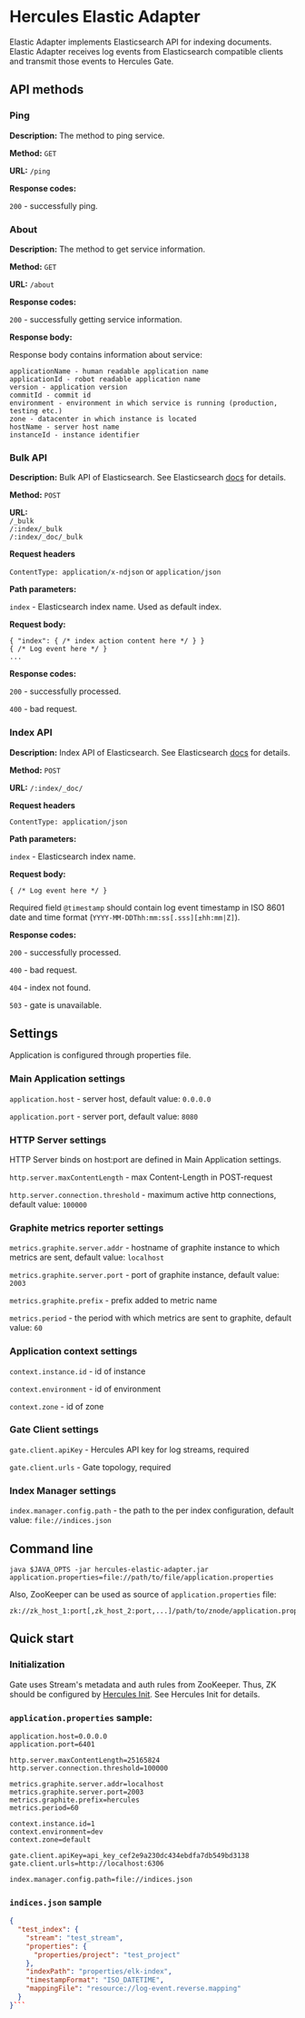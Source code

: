 # Hercules Elastic Adapter
Elastic Adapter implements Elasticsearch API for indexing documents.
Elastic Adapter receives log events from Elasticsearch compatible clients and transmit those events to Hercules Gate.

## API methods
### Ping

**Description:** The method to ping service.

**Method:** `GET`

**URL:** `/ping`

**Response codes:**

`200` - successfully ping.

### About

**Description:** The method to get service information.

**Method:** `GET`

**URL:** `/about`

**Response codes:**

`200` - successfully getting service information.

**Response body:**

Response body contains information about service:

```
applicationName - human readable application name
applicationId - robot readable application name
version - application version
commitId - commit id
environment - environment in which service is running (production, testing etc.)
zone - datacenter in which instance is located
hostName - server host name
instanceId - instance identifier
```

### Bulk API

**Description:** Bulk API of Elasticsearch.
See Elasticsearch [docs](https://www.elastic.co/guide/en/elasticsearch/reference/current/docs-bulk.html) for details.

**Method:** `POST`

**URL:**  
`/_bulk`  
`/:index/_bulk`  
`/:index/_doc/_bulk`

**Request headers**

`ContentType: application/x-ndjson` or `application/json`

**Path parameters:**

`index` - Elasticsearch index name. Used as default index.

**Request body:**

```
{ "index": { /* index action content here */ } }
{ /* Log event here */ }
...
```

**Response codes:**

`200` - successfully processed.

`400` - bad request.

### Index API

**Description:** Index API of Elasticsearch.
See Elasticsearch [docs](https://www.elastic.co/guide/en/elasticsearch/reference/current/docs-index_.html) for details.

**Method:** `POST`

**URL:** `/:index/_doc/`

**Request headers**

`ContentType: application/json`

**Path parameters:**

`index` - Elasticsearch index name.

**Request body:**

```
{ /* Log event here */ }
```
Required field `@timestamp` should contain log event timestamp in ISO 8601 date and time format (`YYYY-MM-DDThh:mm:ss[.sss][±hh:mm|Z]`).

**Response codes:**

`200` - successfully processed.

`400` - bad request.

`404` - index not found.

`503` - gate is unavailable.

## Settings
Application is configured through properties file.

### Main Application settings
`application.host` - server host, default value: `0.0.0.0`

`application.port` - server port, default value: `8080`

### HTTP Server settings
HTTP Server binds on host:port are defined in Main Application settings.

`http.server.maxContentLength` - max Content-Length in POST-request

`http.server.connection.threshold` - maximum active http connections, default value: `100000`

### Graphite metrics reporter settings
`metrics.graphite.server.addr` - hostname of graphite instance to which metrics are sent, default value: `localhost`

`metrics.graphite.server.port` - port of graphite instance, default value: `2003`

`metrics.graphite.prefix` - prefix added to metric name

`metrics.period` - the period with which metrics are sent to graphite, default value: `60`

### Application context settings
`context.instance.id` - id of instance

`context.environment` - id of environment

`context.zone` - id of zone

### Gate Client settings
`gate.client.apiKey` - Hercules API key for log streams, required

`gate.client.urls` - Gate topology, required

### Index Manager settings
`index.manager.config.path` - the path to the per index configuration, default value: `file://indices.json`

## Command line
`java $JAVA_OPTS -jar hercules-elastic-adapter.jar application.properties=file://path/to/file/application.properties`

Also, ZooKeeper can be used as source of `application.properties` file:  
```
zk://zk_host_1:port[,zk_host_2:port,...]/path/to/znode/application.properties
```

## Quick start
### Initialization
Gate uses Stream's metadata and auth rules from ZooKeeper. Thus, ZK should be configured by [Hercules Init](../hercules-init/README.md). See Hercules Init for details.

### `application.properties` sample:
```properties
application.host=0.0.0.0
application.port=6401

http.server.maxContentLength=25165824
http.server.connection.threshold=100000

metrics.graphite.server.addr=localhost
metrics.graphite.server.port=2003
metrics.graphite.prefix=hercules
metrics.period=60

context.instance.id=1
context.environment=dev
context.zone=default

gate.client.apiKey=api_key_cef2e9a230dc434ebdfa7db549bd3138
gate.client.urls=http://localhost:6306

index.manager.config.path=file://indices.json
```

### `indices.json` sample
```json
{
  "test_index": {
    "stream": "test_stream",
    "properties": {
      "properties/project": "test_project"
    },
    "indexPath": "properties/elk-index",
    "timestampFormat": "ISO_DATETIME",
    "mappingFile": "resource://log-event.reverse.mapping"
  }
}```
